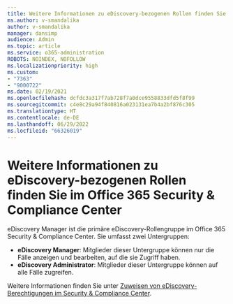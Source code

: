 ```yaml
---
title: Weitere Informationen zu eDiscovery-bezogenen Rollen finden Sie im Office 365 Security & Compliance Center
ms.author: v-smandalika
author: v-smandalika
manager: dansimp
audience: Admin
ms.topic: article
ms.service: o365-administration
ROBOTS: NOINDEX, NOFOLLOW
ms.localizationpriority: high
ms.custom:
- "7363"
- "9000722"
ms.date: 02/19/2021
ms.openlocfilehash: dcfdc3a317f7ab728f7a0dce9558833dfd5f8f99
ms.sourcegitcommit: c4e8c29a94f840816a023131ea7b4a2bf876c305
ms.translationtype: HT
ms.contentlocale: de-DE
ms.lasthandoff: 06/29/2022
ms.locfileid: "66326019"
---
```

# <a name="learn-about-ediscovery-related-roles-in-the-office-365-security--compliance-center"></a>Weitere Informationen zu eDiscovery-bezogenen Rollen finden Sie im Office 365 Security & Compliance Center

eDiscovery Manager ist die primäre eDiscovery-Rollengruppe im Office 365 Security & Compliance Center. Sie umfasst zwei Untergruppen:

- **eDiscovery Manager**: Mitglieder dieser Untergruppe können nur die Fälle anzeigen und bearbeiten, auf die sie Zugriff haben.
- **eDiscovery Administrator**: Mitglieder dieser Untergruppe können auf alle Fälle zugreifen.

Weitere Informationen finden Sie unter [Zuweisen von eDiscovery-Berechtigungen im Security & Compliance Center](https://docs.microsoft.com/microsoft-365/compliance/assign-ediscovery-permissions).